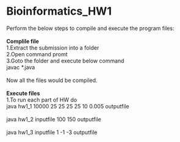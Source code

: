 # Bioinformatics_HW1

Perform the below steps to compile and execute the program files:
</br>
</br>
<B>Complile file</B>
</br>
1.Extract the submission into a folder
</br>
2.Open command promt
</br>
3.Goto the folder and execute below command
</br>
javac *.java 
</br>
</br>
Now all the files would be compiled.
</br>
</br>
<B>Execute files</B>
</br>
1.To run each part of HW do
</br>
java hw1_1 10000 25 25 25 25 10 0.005 outputfile
</br>
</br>
java hw1_2 inputfile 100 150 outputfile
</br>
</br>
java hw1_3 inputfile 1 -1 -3 outputfile
